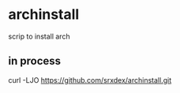 # archinstall
scrip to install arch

## in process
curl -LJO https://github.com/srxdex/archinstall.git
